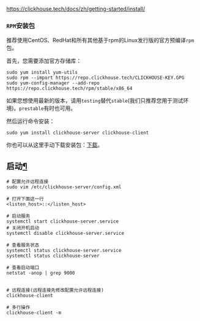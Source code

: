https://clickhouse.tech/docs/zh/getting-started/install/





### `RPM`安装包[ ](https://clickhouse.tech/docs/zh/getting-started/install/#from-rpm-packages)

推荐使用CentOS、RedHat和所有其他基于rpm的Linux发行版的官方预编译`rpm`包。

首先，您需要添加官方存储库：

```
sudo yum install yum-utils
sudo rpm --import https://repo.clickhouse.tech/CLICKHOUSE-KEY.GPG
sudo yum-config-manager --add-repo https://repo.clickhouse.tech/rpm/stable/x86_64
```

如果您想使用最新的版本，请用`testing`替代`stable`(我们只推荐您用于测试环境)。`prestable`有时也可用。

然后运行命令安装：

```
sudo yum install clickhouse-server clickhouse-client
```

你也可以从这里手动下载安装包：[下载](https://repo.clickhouse.tech/rpm/stable/x86_64)。



## 启动[¶](https://clickhouse.tech/docs/zh/getting-started/install/#qi-dong)

```shell
# 配置允许远程连接
sudo vim /etc/clickhouse-server/config.xml

# 打开下面这一行
<listen_host>::</listen_host>
```





```shell
# 启动服务
systemctl start clickhouse-server.service
# 关闭开机启动
systemctl disable clickhouse-server.service

# 查看服务状态
systemctl status clickhouse-server.service
systemctl status clickhouse-server

# 查看启动端口
netstat -anop | grep 9000


# 远程连接(远程连接先修改配置允许远程连接)
clickhouse-client

# 多行操作
clickhouse-client -m
```

